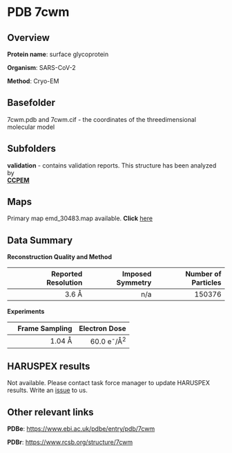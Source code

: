 # PDB 7cwm

## Overview

**Protein name**: surface glycoprotein

**Organism**: SARS-CoV-2

**Method**: Cryo-EM



## Basefolder

7cwm.pdb and 7cwm.cif - the coordinates of the threedimensional molecular model

## Subfolders





**validation** - contains validation reports. This structure has been analyzed by <br>     [**CCPEM**](https://github.com/thorn-lab/coronavirus_structural_task_force/tree/master/pdb/surface_glycoprotein/SARS-CoV-2/7cwm/validation/ccpem-validation)



## Maps

Primary map emd_30483.map available. **Click** [here](http://ftp.wwpdb.org/pub/emdb/structures/EMD-30483/map/) 

## Data Summary
**Reconstruction Quality and Method**

|   | Reported Resolution | Imposed Symmetry | Number of Particles |
|---|-------------:|----------------:|--------------:|
|   |3.6 Å|n/a|150376|

**Experiments**

|   | Frame Sampling | Electron Dose |
|---|-------------:|----------------:|
|   |1.04 Å|60.0 e<sup>-</sup>/Å<sup>2</sup>|

## HARUSPEX results

Not available. Please contact task force manager to update HARUSPEX results. Write an [issue](https://github.com/thorn-lab/coronavirus_structural_task_force/issues) to us.

## Other relevant links 
**PDBe**:  https://www.ebi.ac.uk/pdbe/entry/pdb/7cwm
 
**PDBr**: https://www.rcsb.org/structure/7cwm 
